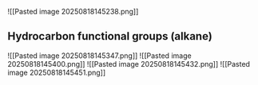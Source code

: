 ![[Pasted image 20250818145238.png]]

## Hydrocarbon functional groups (alkane)
![[Pasted image 20250818145347.png]]
![[Pasted image 20250818145400.png]]
![[Pasted image 20250818145432.png]]
![[Pasted image 20250818145451.png]]